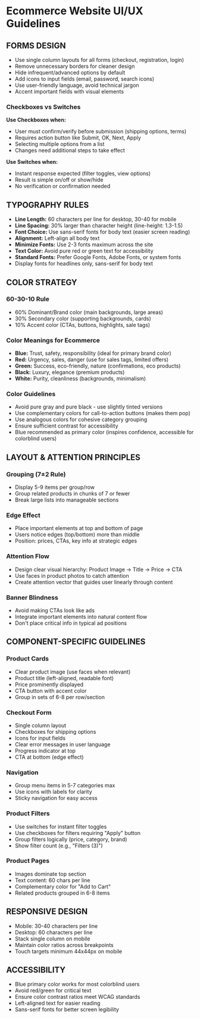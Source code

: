 # Ecommerce Website UI/UX Guidelines

## FORMS DESIGN
- Use single column layouts for all forms (checkout, registration, login)
- Remove unnecessary borders for cleaner design
- Hide infrequent/advanced options by default
- Add icons to input fields (email, password, search icons)
- Use user-friendly language, avoid technical jargon
- Accent important fields with visual elements

### Checkboxes vs Switches
**Use Checkboxes when:**
- User must confirm/verify before submission (shipping options, terms)
- Requires action button like Submit, OK, Next, Apply
- Selecting multiple options from a list
- Changes need additional steps to take effect

**Use Switches when:**
- Instant response expected (filter toggles, view options)
- Result is simple on/off or show/hide
- No verification or confirmation needed

## TYPOGRAPHY RULES
- **Line Length:** 60 characters per line for desktop, 30-40 for mobile
- **Line Spacing:** 30% larger than character height (line-height: 1.3-1.5)
- **Font Choice:** Use sans-serif fonts for body text (easier screen reading)
- **Alignment:** Left-align all body text
- **Minimize Fonts:** Use 2-3 fonts maximum across the site
- **Text Color:** Avoid pure red or green text for accessibility
- **Standard Fonts:** Prefer Google Fonts, Adobe Fonts, or system fonts
- Display fonts for headlines only, sans-serif for body text

## COLOR STRATEGY
### 60-30-10 Rule
- 60% Dominant/Brand color (main backgrounds, large areas)
- 30% Secondary color (supporting backgrounds, cards)
- 10% Accent color (CTAs, buttons, highlights, sale tags)

### Color Meanings for Ecommerce
- **Blue:** Trust, safety, responsibility (ideal for primary brand color)
- **Red:** Urgency, sales, danger (use for sales tags, limited offers)
- **Green:** Success, eco-friendly, nature (confirmations, eco products)
- **Black:** Luxury, elegance (premium products)
- **White:** Purity, cleanliness (backgrounds, minimalism)

### Color Guidelines
- Avoid pure gray and pure black - use slightly tinted versions
- Use complementary colors for call-to-action buttons (makes them pop)
- Use analogous colors for cohesive category grouping
- Ensure sufficient contrast for accessibility
- Blue recommended as primary color (inspires confidence, accessible for colorblind users)

## LAYOUT & ATTENTION PRINCIPLES
### Grouping (7±2 Rule)
- Display 5-9 items per group/row
- Group related products in chunks of 7 or fewer
- Break large lists into manageable sections

### Edge Effect
- Place important elements at top and bottom of page
- Users notice edges (top/bottom) more than middle
- Position: prices, CTAs, key info at strategic edges

### Attention Flow
- Design clear visual hierarchy: Product Image → Title → Price → CTA
- Use faces in product photos to catch attention
- Create attention vector that guides user linearly through content

### Banner Blindness
- Avoid making CTAs look like ads
- Integrate important elements into natural content flow
- Don't place critical info in typical ad positions

## COMPONENT-SPECIFIC GUIDELINES

### Product Cards
- Clear product image (use faces when relevant)
- Product title (left-aligned, readable font)
- Price prominently displayed
- CTA button with accent color
- Group in sets of 6-8 per row/section

### Checkout Form
- Single column layout
- Checkboxes for shipping options
- Icons for input fields
- Clear error messages in user language
- Progress indicator at top
- CTA at bottom (edge effect)

### Navigation
- Group menu items in 5-7 categories max
- Use icons with labels for clarity
- Sticky navigation for easy access

### Product Filters
- Use switches for instant filter toggles
- Use checkboxes for filters requiring "Apply" button
- Group filters logically (price, category, brand)
- Show filter count (e.g., "Filters (3)")

### Product Pages
- Images dominate top section
- Text content: 60 chars per line
- Complementary color for "Add to Cart"
- Related products grouped in 6-8 items

## RESPONSIVE DESIGN
- Mobile: 30-40 characters per line
- Desktop: 60 characters per line
- Stack single column on mobile
- Maintain color ratios across breakpoints
- Touch targets minimum 44x44px on mobile

## ACCESSIBILITY
- Blue primary color works for most colorblind users
- Avoid red/green for critical text
- Ensure color contrast ratios meet WCAG standards
- Left-aligned text for easier reading
- Sans-serif fonts for better screen legibility